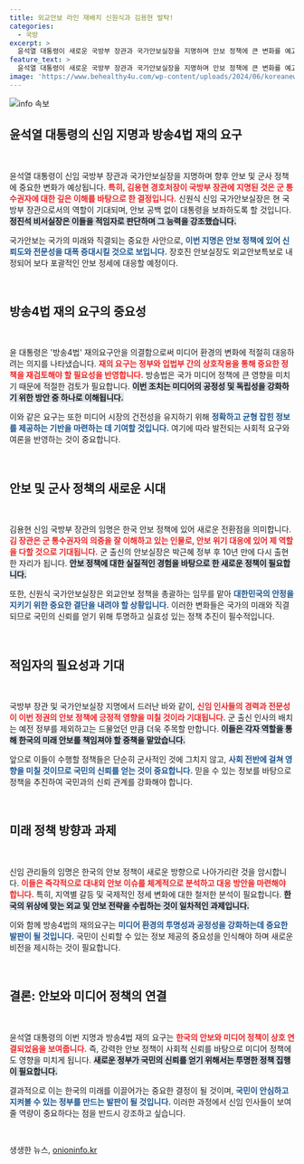 ```yaml
---
title: 외교안보 라인 재배치 신원식과 김용현 발탁!
categories:
  - 국방
excerpt: >
  윤석열 대통령이 새로운 국방부 장관과 국가안보실장을 지명하며 안보 정책에 큰 변화를 예고했다. 군 출신 인사들의 임명이 주목받고 있는 가운데, 방송4법 재의요구안도 재가됐다. 이들의 선택이 향후 국가안보에 어떤 영향을 미칠지 관심이 집중된다.
feature_text: >
  윤석열 대통령이 새로운 국방부 장관과 국가안보실장을 지명하며 안보 정책에 큰 변화를 예고했다. 군 출신 인사들의 임명이 주목받고 있는 가운데, 방송4법 재의요구안도 재가됐다. 이들의 선택이 향후 국가안보에 어떤 영향을 미칠지 관심이 집중된다.
image: 'https://www.behealthy4u.com/wp-content/uploads/2024/06/koreanews.jpg'
---
```


<p><img src="https://www.behealthy4u.com/wp-content/uploads/2024/06/koreanews.jpg" alt="info 속보" /></p>

<h2 data-ke-size="size26">윤석열 대통령의 신임 지명과 방송4법 재의 요구</h2>

<p data-ke-size="size16">&nbsp;</p>

<p>윤석열 대통령이 신임 국방부 장관과 국가안보실장을 지명하며 향후 안보 및 군사 정책에 중요한 변화가 예상됩니다. <b><span style="color: #ee2323;">특히, 김용현 경호처장이 국방부 장관에 지명된 것은 군 통수권자에 대한 깊은 이해를 바탕으로 한 결정입니다.</span></b> 신원식 신임 국가안보실장은 현 국방부 장관으로서의 역할이 기대되며, 안보 공백 없이 대통령을 보좌하도록 할 것입니다. <b><span style="background-color: #21538527;">정진석 비서실장은 이들을 적임자로 판단하며 그 능력을 강조했습니다.</span></b> </p>

<p>국가안보는 국가의 미래와 직결되는 중요한 사안으로, <b><span style="color: #1a5490;">이번 지명은 안보 정책에 있어 신뢰도와 전문성을 대폭 증대시킬 것으로 보입니다.</span></b> 장호진 안보실장도 외교안보특보로 내정되어 보다 포괄적인 안보 정세에 대응할 예정이다. <p data-ke-size="size16">&nbsp;</p></p>

<h2 data-ke-size="size26">방송4법 재의 요구의 중요성</h2>

<p data-ke-size="size16">&nbsp;</p>

<p>윤 대통령은 '방송4법' 재의요구안을 의결함으로써 미디어 환경의 변화에 적절히 대응하려는 의지를 나타냈습니다. <b><span style="color: #ee2323;">재의 요구는 정부와 입법부 간의 상호작용을 통해 중요한 정책을 재검토해야 할 필요성을 반영합니다.</span></b> 방송법은 국가 미디어 정책에 큰 영향을 미치기 때문에 적절한 검토가 필요합니다. <b><span style="background-color: #21538527;">이번 조치는 미디어의 공정성 및 독립성을 강화하기 위한 방안 중 하나로 이해됩니다.</span></b></p>

<p>이와 같은 요구는 또한 미디어 시장의 건전성을 유지하기 위해 <b><span style="color: #1a5490;">정확하고 균형 잡힌 정보를 제공하는 기반을 마련하는 데 기여할 것입니다.</span></b> 여기에 따라 발전되는 사회적 요구와 여론을 반영하는 것이 중요합니다. <p data-ke-size="size16">&nbsp;</p></p>

<h2 data-ke-size="size26">안보 및 군사 정책의 새로운 시대</h2>

<p data-ke-size="size16">&nbsp;</p>

<p>김용현 신임 국방부 장관의 임명은 한국 안보 정책에 있어 새로운 전환점을 의미합니다. <b><span style="color: #ee2323;">김 장관은 군 통수권자의 의중을 잘 이해하고 있는 인물로, 안보 위기 대응에 있어 제 역할을 다할 것으로 기대됩니다.</span></b> 군 출신의 안보실장은 박근혜 정부 후 10년 만에 다시 출현한 자리가 됩니다. <b><span style="background-color: #21538527;">안보 정책에 대한 실질적인 경험을 바탕으로 한 새로운 정책이 필요합니다.</span></b></p>

<p>또한, 신원식 국가안보실장은 외교안보 정책을 총괄하는 임무를 맡아 <b><span style="color: #1a5490;">대한민국의 안정을 지키기 위한 중요한 결단을 내려야 할 상황입니다.</span></b> 이러한 변화들은 국가의 미래와 직결되므로 국민의 신뢰를 얻기 위해 투명하고 실효성 있는 정책 추진이 필수적입니다. <p data-ke-size="size16">&nbsp;</p></p>

<h2 data-ke-size="size26">적임자의 필요성과 기대</h2>

<p data-ke-size="size16">&nbsp;</p>

<p>국방부 장관 및 국가안보실장 지명에서 드러난 바와 같이, <b><span style="color: #ee2323;">신임 인사들의 경력과 전문성이 이번 정권의 안보 정책에 긍정적 영향을 미칠 것이라 기대됩니다.</span></b> 군 출신 인사의 배치는 예전 정부를 제외하고는 드물었던 만큼 더욱 주목할 만합니다. <b><span style="background-color: #21538527;">이들은 각자 역할을 통해 한국의 미래 안보를 책임져야 할 중책을 맡았습니다.</span></b></p>

<p>앞으로 이들이 수행할 정책들은 단순히 군사적인 것에 그치지 않고, <b><span style="color: #1a5490;">사회 전반에 걸쳐 영향을 미칠 것이므로 국민의 신뢰를 얻는 것이 중요합니다.</span></b> 믿을 수 있는 정보를 바탕으로 정책을 추진하여 국민과의 신뢰 관계를 강화해야 합니다. <p data-ke-size="size16">&nbsp;</p></p>

<h2 data-ke-size="size26">미래 정책 방향과 과제</h2>

<p data-ke-size="size16">&nbsp;</p>

<p>신임 관리들의 임명은 한국의 안보 정책이 새로운 방향으로 나아가리란 것을 암시합니다. <b><span style="color: #ee2323;">이들은 즉각적으로 대내외 안보 이슈를 체계적으로 분석하고 대응 방안을 마련해야 합니다.</span></b> 특히, 지역별 갈등 및 국제적인 정세 변화에 대한 철저한 분석이 필요합니다. <b><span style="background-color: #21538527;">한국의 위상에 맞는 외교 및 안보 전략을 수립하는 것이 일차적인 과제입니다.</span></b></p>

<p>이와 함께 방송4법의 재의요구는 <b><span style="color: #1a5490;">미디어 환경의 투명성과 공정성을 강화하는데 중요한 발판이 될 것입니다.</span></b> 국민이 신뢰할 수 있는 정보 제공의 중요성을 인식해야 하며 새로운 비전을 제시하는 것이 필요합니다. <p data-ke-size="size16">&nbsp;</p></p>

<h2 data-ke-size="size26">결론: 안보와 미디어 정책의 연결</h2>

<p data-ke-size="size16">&nbsp;</p>

<p>윤석열 대통령의 이번 지명과 방송4법 재의 요구는 <b><span style="color: #ee2323;">한국의 안보와 미디어 정책이 상호 연결되었음을 보여줍니다.</span></b> 즉, 강력한 안보 정책이 사회적 신뢰를 바탕으로 미디어 정책에도 영향을 미치게 됩니다. <b><span style="background-color: #21538527;">새로운 정부가 국민의 신뢰를 얻기 위해서는 투명한 정책 집행이 필요합니다.</span></b></p>

<p>결과적으로 이는 한국의 미래를 이끌어가는 중요한 결정이 될 것이며, <b><span style="color: #1a5490;">국민이 안심하고 지켜볼 수 있는 정부를 만드는 발판이 될 것입니다.</span></b> 이러한 과정에서 신임 인사들이 보여줄 역량이 중요하다는 점을 반드시 강조하고 싶습니다. <p data-ke-size="size16">&nbsp;</p></p>
생생한 뉴스, <a href="https://onioninfo.kr" rel="dofollow">onioninfo.kr</a>


